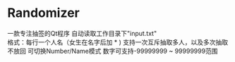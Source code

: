 # Randomizer
一款专注抽签的Qt程序
自动读取工作目录下"input.txt"  
格式：每行一个人名（女生在名字后加 * )
支持一次互斥抽取多人，以及多次抽取不放回
可切换Number/Name模式
数字可支持-99999999 ~ 99999999范围
